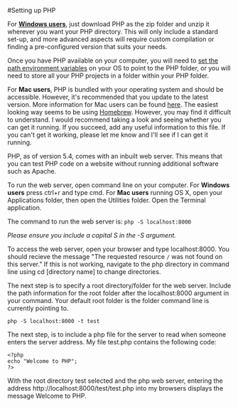 #Setting up PHP

For **[Windows users](http://windows.php.net/download#php-5.6)**, just download PHP as the zip folder and unzip it wherever you want your PHP directory. This will only include a standard set-up, and more advanced aspects will require custom compilation or finding a pre-configured version that suits your needs.

Once you have PHP available on your computer, you will need to [set the path environment variables](http://www.computerhope.com/issues/ch000549.htm) on your OS to point to the PHP folder, or you will need to store all your PHP projects in a folder within your PHP folder.

For **Mac users**, PHP is bundled with your operating system and should be accessible. However, it's recommended that you  update to the latest version. More information for Mac users can be found [here](http://www.phptherightway.com/#mac_setup). The easiest looking way seems to be using [Homebrew](http://brew.sh/). However, you may find it difficult to understand. I would recommend taking a look and seeing whether you can get it running. If you succeed, add any useful information to this file. If you can't get it working, please let me know and I'll see if I can get it running.

PHP, as of version 5.4, comes with an inbuilt web server. This means that you can test PHP code on a website without running additional software such as Apache.

To run the web server, open command line on your computer. For **Windows users** press ctrl+r and type cmd. For **Mac users** running OS X, open your Applications folder, then open the Utilities folder. Open the Terminal application.

The command to run the web server is: `php -S localhost:8000`

*Please ensure you include a capital S in the -S argument.*

To access the web server, open your browser and type localhost:8000. You should recieve the message "The requested resource `/` was not found on this server." If this is not working, navigate to the php directory in command line using cd [directory name] to change directories.

The next step is to specify a root directory/folder for the web server. Include the path information for the root folder after the localhost:8000 argument in your command. Your default root folder is the folder command line is currently pointing to.

`php -S localhost:8000 -t test`

The next step, is to include a php file for the server to read when someone enters the server address. My file test.php contains the following code:

```
<?php
echo "Welcome to PHP";
?>
```

With the root directory test selected and the php web server, entering the address http://localhost:8000/test/test.php into my browsers displays the message Welcome to PHP.
